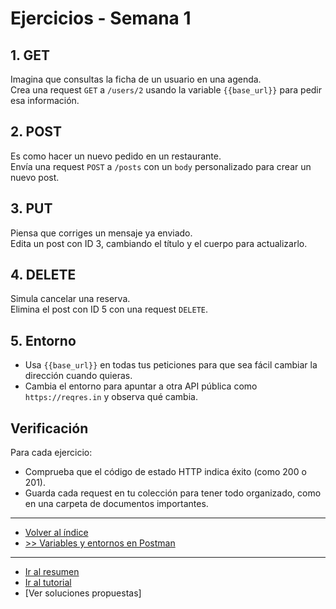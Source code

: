 # Ejercicios - Semana 1

## 1. GET

Imagina que consultas la ficha de un usuario en una agenda.  
Crea una request `GET` a `/users/2` usando la variable `{{base_url}}` para pedir esa información.

## 2. POST

Es como hacer un nuevo pedido en un restaurante.  
Envía una request `POST` a `/posts` con un `body` personalizado para crear un nuevo post.

## 3. PUT

Piensa que corriges un mensaje ya enviado.  
Edita un post con ID 3, cambiando el título y el cuerpo para actualizarlo.

## 4. DELETE

Simula cancelar una reserva.  
Elimina el post con ID 5 con una request `DELETE`.

## 5. Entorno

- Usa `{{base_url}}` en todas tus peticiones para que sea fácil cambiar la dirección cuando quieras.  
- Cambia el entorno para apuntar a otra API pública como `https://reqres.in` y observa qué cambia.

## Verificación

Para cada ejercicio:

- Comprueba que el código de estado HTTP indica éxito (como 200 o 201).  
- Guarda cada request en tu colección para tener todo organizado, como en una carpeta de documentos importantes.

---

- [Volver al índice](../readme.md)  
- [>> Variables y entornos en Postman](../tema02/readme.md)

---

- [Ir al resumen](./readme.md)  
- [Ir al tutorial](./tutorial.md)  
- [Ver soluciones propuestas]
